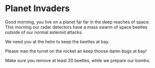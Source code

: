 # Planet Invaders
Good morning, you live on a planet far far in the deep reaches of space. This morning our radar detectors have a mass swarm of space beetles outside of our normal asteroid attacks. 

We need you at the helm to keep the beetles at bay.

Please man the turret on the rocket an keep thoose damn bugs at bay!

Make sure you remove at least 20 beetles, while we prepare our bombs.
